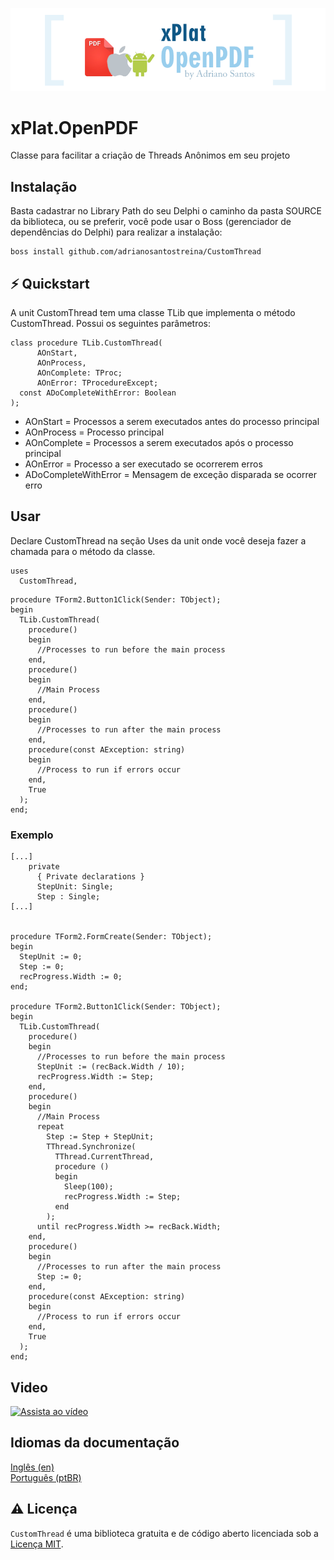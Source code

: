 <p align="center">
  <a href="https://github.com/adrianosantostreina/xPlat.OpenPDF/blob/main/image/logo.png">
    <img alt="CustomThread" src="https://github.com/adrianosantostreina/xPlat.OpenPDF/blob/main/image/logo.png">
  </a>
</p>

# xPlat.OpenPDF
Classe para facilitar a criação de Threads Anônimos em seu projeto

## Instalação
Basta cadastrar no Library Path do seu Delphi o caminho da pasta SOURCE da biblioteca, ou se preferir, você pode usar o Boss (gerenciador de dependências do Delphi) para realizar a instalação:
```
boss install github.com/adrianosantostreina/CustomThread
```

## ⚡️ Quickstart
A unit CustomThread tem uma classe TLib que implementa o método CustomThread. Possui os seguintes parâmetros:

```delphi
class procedure TLib.CustomThread(
      AOnStart, 
      AOnProcess, 
      AOnComplete: TProc; 
      AOnError: TProcedureExcept;
  const ADoCompleteWithError: Boolean
);
```

<ul>
  <li>AOnStart = Processos a serem executados antes do processo principal</li>
  <li>AOnProcess = Processo principal</li>
  <li>AOnComplete = Processos a serem executados após o processo principal</li>
  <li>AOnError = Processo a ser executado se ocorrerem erros</li>
  <li>ADoCompleteWithError = Mensagem de exceção disparada se ocorrer erro</li>
</ul>

## Usar
Declare CustomThread na seção Uses da unit onde você deseja fazer a chamada para o método da classe.
```delphi
uses
  CustomThread,

```

```delphi
procedure TForm2.Button1Click(Sender: TObject);
begin
  TLib.CustomThread(
    procedure()
    begin
      //Processes to run before the main process
    end,
    procedure()
    begin
      //Main Process
    end,
    procedure()
    begin
      //Processes to run after the main process
    end,
    procedure(const AException: string)
    begin
      //Process to run if errors occur
    end,
    True
  );
end;
```

### Exemplo

```delphi
[...]
    private
      { Private declarations }
      StepUnit: Single;
      Step : Single;
[...]


procedure TForm2.FormCreate(Sender: TObject);
begin
  StepUnit := 0;
  Step := 0;
  recProgress.Width := 0;
end;

procedure TForm2.Button1Click(Sender: TObject);
begin
  TLib.CustomThread(
    procedure()
    begin
      //Processes to run before the main process
      StepUnit := (recBack.Width / 10);
      recProgress.Width := Step;
    end,
    procedure()
    begin
      //Main Process
      repeat
        Step := Step + StepUnit;
        TThread.Synchronize(
          TThread.CurrentThread,
          procedure ()
          begin
            Sleep(100);
            recProgress.Width := Step;
          end
        );
      until recProgress.Width >= recBack.Width;
    end,
    procedure()
    begin
      //Processes to run after the main process
      Step := 0;
    end,
    procedure(const AException: string)
    begin
      //Process to run if errors occur
    end,
    True
  );
end;
```

## Video
[![Assista ao vídeo](https://github.com/adrianosantostreina/CustomThread/blob/main/viceo1.png)](https://youtu.be/A7VS0XyFFn0?sub_confirmation=1)

## Idiomas da documentação
[Inglês (en)](https://github.com/adrianosantostreina/CustomThread/blob/main/README.md)<br>
[Português (ptBR)](https://github.com/adrianosantostreina/CustomThread/blob/main/README-ptBR.md)<br>

## ⚠️ Licença
`CustomThread` é uma biblioteca gratuita e de código aberto licenciada sob a [Licença MIT](https://github.com/adrianosantostreina/CustomThread/blob/main/LICENSE.md).
